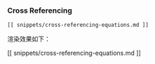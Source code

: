 ### Cross Referencing

```
[[ snippets/cross-referencing-equations.md ]]
```

渲染效果如下：

[[ snippets/cross-referencing-equations.md ]]